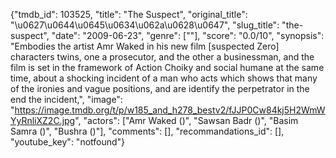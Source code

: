 {"tmdb_id": 103525, "title": "The Suspect", "original_title": "\u0627\u0644\u0645\u0634\u062a\u0628\u0647", "slug_title": "the-suspect", "date": "2009-06-23", "genre": [""], "score": "0.0/10", "synopsis": "Embodies the artist Amr Waked in his new film [suspected Zero] characters twins, one a prosecutor, and the other a businessman, and the film is set in the framework of Action Choiky and social humane at the same time, about a shocking incident of a man who acts which shows that many of the ironies and vague positions, and are identify the perpetrator in the end the incident,", "image": "https://image.tmdb.org/t/p/w185_and_h278_bestv2/fJJP0Cw84kj5H2WmWYyRnliXZ2C.jpg", "actors": ["Amr Waked ()", "Sawsan Badr ()", "Basim Samra ()", "Bushra ()"], "comments": [], "recommandations_id": [], "youtube_key": "notfound"}